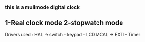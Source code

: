 ### this is a mulimode digital clock
## 1-Real clock mode  2-stopwatch mode
Drivers used :
HAL  -> switch - keypad - LCD
MCAL -> EXTI - Timer
